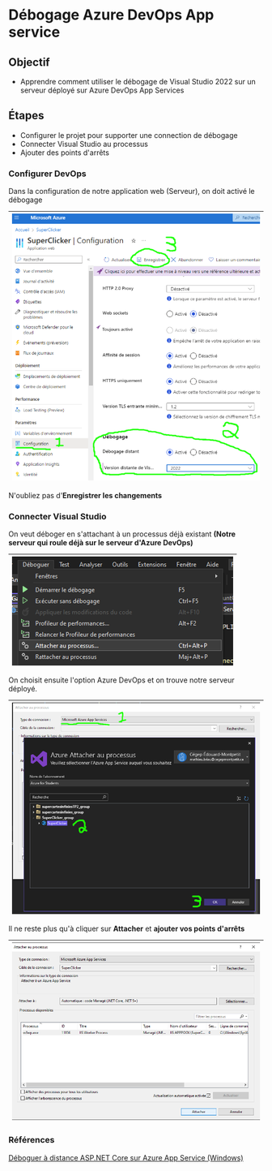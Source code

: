 # Débogage Azure DevOps App service

## Objectif

- Apprendre comment utiliser le débogage de Visual Studio 2022 sur un serveur déployé sur Azure DevOps App Services

## Étapes

- Configurer le projet pour supporter une connection de débogage
- Connecter Visual Studio au processus
- Ajouter des points d'arrêts

### Configurer DevOps

Dans la configuration de notre application web (Serveur), on doit activé le débogage

|![alt text](ConfiguringRemoteDebugging.png)|
|-|

N'oubliez pas d'**Enregistrer les changements**

### Connecter Visual Studio

On veut déboger en s'attachant à un processus déjà existant **(Notre serveur qui roule déjà sur le serveur d'Azure DevOps)**

|![alt text](AttachToProcess.png)|
|-|

On choisit ensuite l'option Azure DevOps et on trouve notre serveur déployé.

|![alt text](AttachToDevOpsProcess.png)|
|-|

Il ne reste plus qu'à cliquer sur **Attacher** et **ajouter vos points d'arrêts**

|![alt text](image-4.png)|
|-|



### Références
[Déboguer à distance ASP.NET Core sur Azure App Service (Windows)](https://learn.microsoft.com/fr-ca/visualstudio/debugger/remote-debugging-azure-app-service?view=vs-2022)